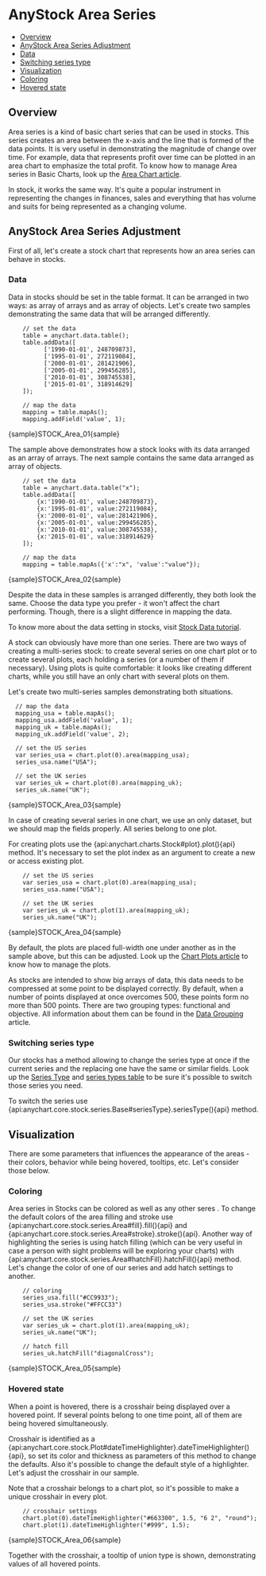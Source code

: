 # AnyStock Area Series

* [Overview](#overview)
* [AnyStock Area Series Adjustment](#anystock_area_series_adjustment)
 * [Data](#data)
 * [Switching series type](#switching_series_type)
* [Visualization](#visualization)
 * [Coloring](#coloring)
 * [Hovered state](#hovered_state)

## Overview

Area series is a kind of basic chart series that can be used in stocks. This series creates an area between the x-axis and the line that is formed of the data points. It is very useful in demonstrating the magnitude of change over time. For example, data that represents profit over time can be plotted in an area chart to emphasize the total profit. To know how to manage Area series in Basic Charts, look up the [Area Chart article](../../Basic_Charts_Types/Area_Chart).

In stock, it works the same way. It's quite a popular instrument in representing the changes in finances, sales and everything that has volume and suits for being represented as a changing volume. 

## AnyStock Area Series Adjustment

First of all, let's create a stock chart that represents how an area series can behave in stocks. 

### Data

Data in stocks should be set in the table format. It can be arranged in two ways: as array of arrays and as array of objects. Let's create two samples demonstrating the same data that will be arranged differently.

```
    // set the data
    table = anychart.data.table();
    table.addData([
          ['1990-01-01', 248709873],
          ['1995-01-01', 272119084],
          ['2000-01-01', 281421906],
          ['2005-01-01', 299456285],
          ['2010-01-01', 308745538],
          ['2015-01-01', 318914629]
    ]);
    
    // map the data
    mapping = table.mapAs();
    mapping.addField('value', 1);
```

{sample}STOCK\_Area\_01{sample}

The sample above demonstrates how a stock looks with its data arranged as an array of arrays. The next sample contains the same data arranged as array of objects.

```
    // set the data
    table = anychart.data.table("x");
    table.addData([
        {x:'1990-01-01', value:248709873},
        {x:'1995-01-01', value:272119084},
        {x:'2000-01-01', value:281421906},
        {x:'2005-01-01', value:299456285},
        {x:'2010-01-01', value:308745538},
        {x:'2015-01-01', value:318914629}
    ]);
    
    // map the data
    mapping = table.mapAs({'x':"x", 'value':"value"});

```

{sample}STOCK\_Area\_02{sample}

Despite the data in these samples is arranged differently, they both look the same. Choose the data type you prefer - it won't affect the chart performing. Though, there is a slight difference in mapping the data.

To know more about the data setting in stocks, visit [Stock Data tutorial](../Data). 

A stock can obviously have more than one series. There are two ways of creating a multi-series stock: to create several series on one chart plot or to create several plots, each holding a series (or a number of them if necessary). Using plots is quite comfortable: it looks like creating different charts, while you still have an only chart with several plots on them.

Let's create two multi-series samples demonstrating both situations.

  ```
    // map the data
    mapping_usa = table.mapAs();
    mapping_usa.addField('value', 1);
    mapping_uk = table.mapAs();
    mapping_uk.addField('value', 2);

    // set the US series
    var series_usa = chart.plot(0).area(mapping_usa);
    series_usa.name("USA");

    // set the UK series
    var series_uk = chart.plot(0).area(mapping_uk);
    series_uk.name("UK");
```

{sample}STOCK\_Area\_03{sample}

In case of creating several series in one chart, we use an only dataset, but we should map the fields properly. All series belong to one plot.


For creating plots use the {api:anychart.charts.Stock#plot}.plot(){api} method. It's necessary to set the plot index as an argument to create a new or access existing plot.

```
    // set the US series
    var series_usa = chart.plot(0).area(mapping_usa);
    series_usa.name("USA");

    // set the UK series
    var series_uk = chart.plot(1).area(mapping_uk);
    series_uk.name("UK");

```

{sample}STOCK\_Area\_04{sample}

By default, the plots are placed full-width one under another as in the sample above, but this can be adjusted. Look up the [Chart Plots article](../Chart_Plots) to know how to manage the plots.

As stocks are intended to show big arrays of data, this data needs to be compressed at some point to be displayed correctly. By default, when a number of points displayed at once overcomes 500, these points form no more than 500 points. There are two grouping types: functional and objective. All information about them can be found in the [Data Grouping](../Data_Grouping) article.


### Switching series type

Our stocks has a method allowing to change the series type at once if the current series and the replacing one have the same or similar fields. Look up the [Series Type](Series_Type) and [series types table](Supported_Series#list_of_supported_series) to be sure it's possible to switch those series you need.

To switch the series use {api:anychart.core.stock.series.Base#seriesType}.seriesType(){api} method.

## Visualization

There are some parameters that influences the appearance of the areas - their colors, behavior while being hovered, tooltips, etc. Let's consider those below.

### Coloring

Area series in Stocks can be colored as well as any other seres . To change the default colors of the area filling and stroke use {api:anychart.core.stock.series.Area#fill}.fill(){api} and {api:anychart.core.stock.series.Area#stroke}.stroke(){api}. Another way of highlighting the series is using hatch filling (which can be very useful in case a person with sight problems will be exploring your charts) with {api:anychart.core.stock.series.Area#hatchFill}.hatchFill(){api} method. Let's change the color of one of our series and add hatch settings to another. 

```
    // coloring
    series_usa.fill("#CC9933");
    series_usa.stroke("#FFCC33")

    // set the UK series
    var series_uk = chart.plot(1).area(mapping_uk);
    series_uk.name("UK");

    // hatch fill
    series_uk.hatchFill("diagonalCross");
```

{sample}STOCK\_Area\_05{sample}

### Hovered state

When a point is hovered, there is a crosshair being displayed over a hovered point. If several points belong to one time point, all of them are being hovered simultaneously. 

Crosshair is identified as a {api:anychart.core.stock.Plot#dateTimeHighlighter}.dateTimeHighlighter(){api}, so set its color and thickness as parameters of this method to change the defaults. Also it's possible to change the default style of a highlighter. Let's adjust the crosshair in our sample.

Note that a crosshair belongs to a chart plot, so it's possible to make a unique crosshair in every plot.

```
    // crosshair settings
    chart.plot(0).dateTimeHighlighter("#663300", 1.5, "6 2", "round");
    chart.plot(1).dateTimeHighlighter("#999", 1.5);
```

{sample}STOCK\_Area\_06{sample}

Together with the crosshair, a tooltip of union type is shown, demonstrating values of all hovered points. 
